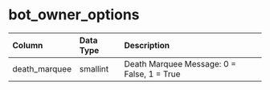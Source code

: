 # bot_owner_options

| Column | Data Type | Description |
| :--- | :--- | :--- |
| death_marquee | smallint | Death Marquee Message: 0 = False, 1 = True |

